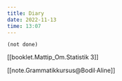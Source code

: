 ```yaml
---
title: Diary
date: 2022-11-13
time: 13:07
---
```


```tasks
(not done)
```

[[booklet.Mattip_Om.Statistik 3]]

[[note.Grammatikkursus@Bodil·Aline]]